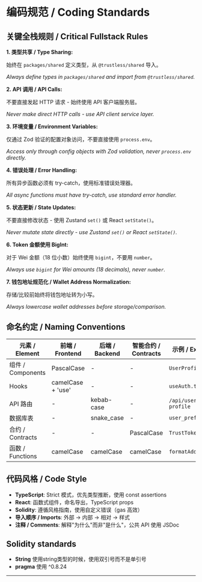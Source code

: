 # 编码规范 / Coding Standards

## 关键全栈规则 / Critical Fullstack Rules

**1. 类型共享 / Type Sharing:**

始终在 `packages/shared` 定义类型，从 `@trustless/shared` 导入。

_Always define types in `packages/shared` and import from `@trustless/shared`._

**2. API 调用 / API Calls:**

不要直接发起 HTTP 请求 - 始终使用 API 客户端服务层。

_Never make direct HTTP calls - use API client service layer._

**3. 环境变量 / Environment Variables:**

仅通过 Zod 验证的配置对象访问，不要直接使用 `process.env`。

_Access only through config objects with Zod validation, never `process.env` directly._

**4. 错误处理 / Error Handling:**

所有异步函数必须有 try-catch，使用标准错误处理器。

_All async functions must have try-catch, use standard error handler._

**5. 状态更新 / State Updates:**

不要直接修改状态 - 使用 Zustand `set()` 或 React `setState()`。

_Never mutate state directly - use Zustand `set()` or React `setState()`._

**6. Token 金额使用 BigInt:**

对于 Wei 金额（18 位小数）始终使用 `bigint`，不要用 `number`。

_Always use `bigint` for Wei amounts (18 decimals), never `number`._

**7. 钱包地址规范化 / Wallet Address Normalization:**

存储/比较前始终将钱包地址转为小写。

_Always lowercase wallet addresses before storage/comparison._

## 命名约定 / Naming Conventions

| 元素 / Element    | 前端 / Frontend   | 后端 / Backend | 智能合约 / Contracts | 示例 / Example      |
| ----------------- | ----------------- | -------------- | -------------------- | ------------------- |
| 组件 / Components | PascalCase        | -              | -                    | `UserProfile.tsx`   |
| Hooks             | camelCase + 'use' | -              | -                    | `useAuth.ts`        |
| API 路由          | -                 | kebab-case     | -                    | `/api/user-profile` |
| 数据库表          | -                 | snake_case     | -                    | `user_preferences`  |
| 合约 / Contracts  | -                 | -              | PascalCase           | `TrustToken.sol`    |
| 函数 / Functions  | camelCase         | camelCase      | camelCase            | `formatAddress()`   |

## 代码风格 / Code Style

- **TypeScript**: Strict 模式，优先类型推断，使用 const assertions
- **React**: 函数式组件，命名导出，TypeScript props
- **Solidity**: 遵循风格指南，使用自定义错误（gas 高效）
- **导入顺序 / Imports**: 外部 → 内部 → 相对 → 样式
- **注释 / Comments**: 解释"为什么"而非"是什么"，公共 API 使用 JSDoc

## Solidity standards

- **String** 使用string类型的时候，使用双引号而不是单引号
- **pragma** 使用 ^0.8.24

---
